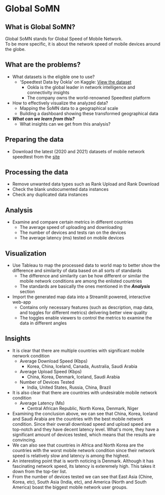 # Global SoMN

## What is Global SoMN?
Global SoMN stands for Global Speed of Mobile Network.</br>
To be more specific, it is about the network speed of mobile devices around the globe.

## What are the problems?
* What datasets is the eligible one to use?
  - 'Speedtest Data by Ookla' on Kaggle: [View the dataset](https://www.kaggle.com/datasets/dimitrisangelide/speedtest-data-by-ookla?select=mobile_year_2021_quarter_04.csv)
    - Ookla is the global leader in network intelligence and connectivity insights
    - The company owns the world-renowned Speedtest platform
* How to effectively visualize the analyzed data? 
  - Mapping the SoMN data to a geographical scale
  - Building a dashboard showing these transformed geographical data
* ***What can we learn from this?***
  - What insights can we get from this analysis?

## Preparing the data
* Download the latest (2020 and 2021) datasets of mobile network speedtest from the [site](https://www.kaggle.com/datasets/dimitrisangelide/speedtest-data-by-ookla?select=mobile_year_2021_quarter_04.csv)

## Processing the data
* Remove unwanted data types such as Rank Upload and Rank Download
* Check the blank undocumented data instances
* Check any duplicated data instances

## Analysis
* Examine and compare certain metrics in different countries
  - The average speed of uploading and downloading
  - The number of devices and tests ran on the devices
  - The average latency (ms) tested on mobile devices

## Visualization
* Use Tableau to map the processed data to world map to better show the difference and similarity of data based on all sorts of standards
  - The difference and similarity can be how different or similar the mobile network conditions are among the enlisted countries
  - The standards are basically the ones mentioned in the ***Analysis*** section
* Import the generated map data into a Streamlit powered, interactive web-app
  - Contains only necessary features (such as description, map data, and toggles for different metrics) delivering better view quality
  - The toggles enable viewers to control the metrics to examine the data in different angles

## Insights
* It is clear that there are multiple countries with significant mobile nerwork condition
  - Average Download Speed (Kbps)
    - Korea, China, Iceland, Canada, Australia, Saudi Arabia
  - Average Upload Speed (Kbps)
    - China, Korea, Denmark, Iceland, Saudi Arabia
  - Number of Devices Tested
    - India, United States, Russia, China, Brazil
* It is also clear that there are countries with undesirable mobile network condition
  - Average Latency (Ms)
    - Central African Republic, North Korea, Denmark, Niger
* Examining the conclusion above, we can see that China, Korea, Iceland and Saudi Arabia are the countries with the best mobile network condition. Since their overall download speed and upload speed are top-notch and they have decent latency level. What's more, they have a significant amount of devices tested, which means that the results are convincing.
* We can also see that countries in Africa and North Korea are the countries with the worst mobile network condition since their network speed is relatively slow and latency is among the highest.
* An interesting point that is worth noticing is Denmark. Although it has fascinating network speed, its latency is exteremely high. This takes it down from the top-tier list.
* From the number of devices tested we can see that East Asia (Chine, Korea, etc), South Asia (India, etc), and America (North and South America) boast the biggest mobile network user groups.
